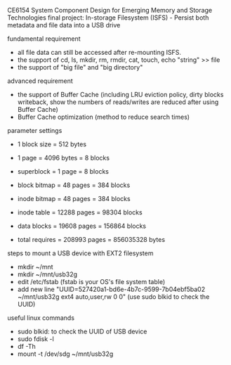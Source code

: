 CE6154 System Component Design for Emerging Memory and Storage Technologies final project: 
In-storage Filesystem (ISFS) - Persist both metadata and file data into a USB drive

fundamental requirement
- all file data can still be accessed after re-mounting ISFS.
- the support of cd, ls, mkdir, rm, rmdir, cat, touch, echo "string" >> file
- the support of "big file" and "big directory"

advanced requirement
- the support of Buffer Cache (including LRU eviction policy, dirty blocks writeback, show the numbers of reads/writes are reduced after using Buffer Cache)
- Buffer Cache optimization (method to reduce search times)

parameter settings
- 1 block size = 512 bytes
- 1 page = 4096 bytes = 8 blocks

- superblock = 1 page = 8 blocks
- block bitmap = 48 pages = 384 blocks
- inode bitmap = 48 pages = 384 blocks
- inode table = 12288 pages = 98304 blocks
- data blocks = 19608 pages = 156864 blocks

- total requires = 208993 pages = 856035328 bytes

steps to mount a USB device with EXT2 filesystem
- mkdir ~/mnt
- mkdir ~/mnt/usb32g
- edit /etc/fstab   (fstab is your OS's file system table)
- add new line "UUID=527420a1-bd6e-4b7c-9599-7b04ebf5ba02 ~/mnt/usb32g ext4 auto,user,rw 0 0" (use sudo blkid to check the UUID)

useful linux commands
- sudo blkid: to check the UUID of USB device
- sudo fdisk -l
- df -Th
- mount -t /dev/sdg ~/mnt/usb32g
